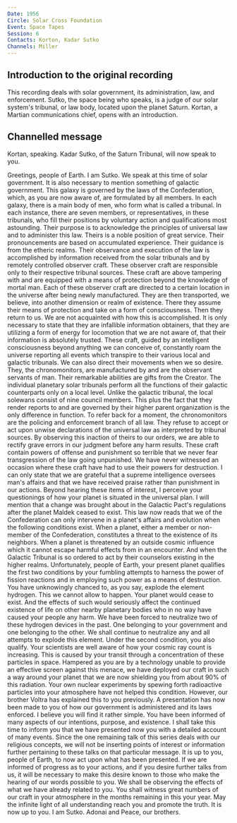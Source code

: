 ```yaml
---
Date: 1956
Circle: Solar Cross Foundation
Event: Space Tapes
Session: 6
Contacts: Korton, Kadar Sutko
Channels: Miller
---
```


## Introduction to the original recording

This recording deals with solar government, its administration, law, and enforcement. Sutko, the space being who speaks, is a judge of our solar system's tribunal, or law body, located upon the planet Saturn. Kortan, a Martian communications chief, opens with an introduction. 

## Channelled message

Kortan, speaking. Kadar Sutko, of the Saturn Tribunal, will now speak to you. 

Greetings, people of Earth. I am Sutko. We speak at this time of solar government. It is also necessary to mention something of galactic government. This galaxy is governed by the laws of the Confederation, which, as you are now aware of, are formulated by all members. In each galaxy, there is a main body of men, who form what is called a tribunal. In each instance, there are seven members, or representatives, in these tribunals, who fill their positions by voluntary action and qualifications most astounding. Their purpose is to acknowledge the principles of universal law and to administer this law. Theirs is a noble position of great service. Their pronouncements are based on accumulated experience. Their guidance is from the etheric realms. Their observance and execution of the law is accomplished by information received from the solar tribunals and by remotely controlled observer craft. These observer craft are responsible only to their respective tribunal sources. These craft are above tampering with and are equipped with a means of protection beyond the knowledge of mortal man. Each of these observer craft are directed to a certain location in the universe after being newly manufactured. They are then transported, we believe, into another dimension or realm of existence. There they assume their means of protection and take on a form of consciousness. Then they return to us. We are not acquainted with how this is accomplished. It is only necessary to state that they are infallible information obtainers, that they are utilizing a form of energy for locomotion that we are not aware of, that their information is absolutely trusted. These craft, guided by an intelligent consciousness beyond anything we can conceive of, constantly roam the universe reporting all events which transpire to their various local and galactic tribunals. We can also direct their movements when we so desire. They, the chronomonitors, are manufactured by and are the observant servants of man. Their remarkable abilities are gifts from the Creator. The individual planetary solar tribunals perform all the functions of their galactic counterparts only on a local level. Unlike the galactic tribunal, the local solewans consist of nine council members. This plus the fact that they render reports to and are governed by their higher parent organization is the only difference in function. To refer back for a moment, the chronomonitors are the policing and enforcement branch of all law. They refuse to accept or act upon unwise declarations of the universal law as interpreted by tribunal sources. By observing this inaction of theirs to our orders, we are able to rectify grave errors in our judgment before any harm results. These craft contain powers of offense and punishment so terrible that we never fear transgression of the law going unpunished. We have never witnessed an occasion where these craft have had to use their powers for destruction. I can only state that we are grateful that a supreme intelligence oversees man's affairs and that we have received praise rather than punishment in our actions. Beyond hearing these items of interest, I perceive your questionings of how your planet is situated in the universal plan. I will mention that a change was brought about in the Galactic Pact's regulations after the planet Maldek ceased to exist. This law now reads that we of the Confederation can only intervene in a planet's affairs and evolution when the following conditions exist. When a planet, either a member or non-member of the Confederation, constitutes a threat to the existence of its neighbors. When a planet is threatened by an outside cosmic influence which it cannot escape harmful effects from in an encounter. And when the Galactic Tribunal is so ordered to act by their counselors existing in the higher realms. Unfortunately, people of Earth, your present planet qualifies the first two conditions by your fumbling attempts to harness the power of fission reactions and in employing such power as a means of destruction. You have unknowingly chanced to, as you say, explode the element hydrogen. This we cannot allow to happen. Your planet would cease to exist. And the effects of such would seriously affect the continued existence of life on other nearby planetary bodies who in no way have caused your people any harm. We have been forced to neutralize two of these hydrogen devices in the past. One belonging to your government and one belonging to the other. We shall continue to neutralize any and all attempts to explode this element. Under the second condition, you also qualify. Your scientists are well aware of how your cosmic ray count is increasing. This is caused by your transit through a concentration of these particles in space. Hampered as you are by a technology unable to provide an effective screen against this menace, we have deployed our craft in such a way around your planet that we are now shielding you from about 90% of this radiation. Your own nuclear experiments by spewing forth radioactive particles into your atmosphere have not helped this condition. However, our brother Voltra has explained this to you previously. A presentation has now been made to you of how our government is administered and its laws enforced. I believe you will find it rather simple. You have been informed of many aspects of our intentions, purpose, and existence. I shall take this time to inform you that we have presented now you with a detailed account of many events. Since the one remaining talk of this series deals with our religious concepts, we will not be inserting points of interest or information further pertaining to these talks on that particular message. It is up to you, people of Earth, to now act upon what has been presented. If we are informed of progress as to your actions, and if you desire further talks from us, it will be necessary to make this desire known to those who make the hearing of our words possible to you. We shall be observing the effects of what we have already related to you. You shall witness great numbers of our craft in your atmosphere in the months remaining in this your year. May the infinite light of all understanding reach you and promote the truth. It is now up to you. I am Sutko. Adonai and Peace, our brothers.